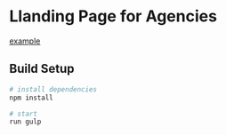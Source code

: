 # Llanding Page for Agencies


[example](https://yaroslav-zaika.github.io/landing-page-agencies/)

## Build Setup

``` bash
# install dependencies
npm install

# start
run gulp
```
